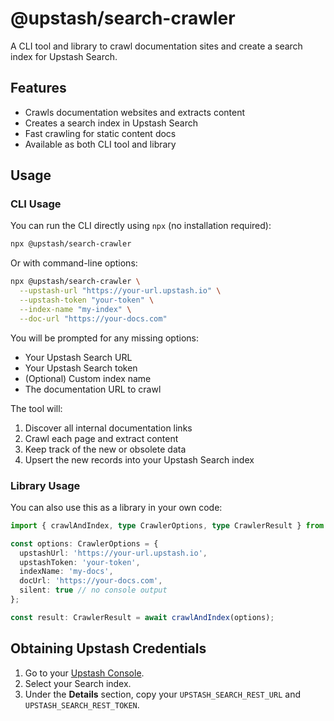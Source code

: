 # @upstash/search-crawler

A CLI tool and library to crawl documentation sites and create a search index for Upstash Search.

## Features
- Crawls documentation websites and extracts content
- Creates a search index in Upstash Search
- Fast crawling for static content docs
- Available as both CLI tool and library

## Usage

### CLI Usage

You can run the CLI directly using `npx` (no installation required):

```sh
npx @upstash/search-crawler
```

Or with command-line options:

```sh
npx @upstash/search-crawler \
  --upstash-url "https://your-url.upstash.io" \
  --upstash-token "your-token" \
  --index-name "my-index" \
  --doc-url "https://your-docs.com"
```

You will be prompted for any missing options:
- Your Upstash Search URL
- Your Upstash Search token
- (Optional) Custom index name
- The documentation URL to crawl

The tool will:
1. Discover all internal documentation links
2. Crawl each page and extract content
3. Keep track of the new or obsolete data
4. Upsert the new records into your Upstash Search index

### Library Usage

You can also use this as a library in your own code:

```typescript
import { crawlAndIndex, type CrawlerOptions, type CrawlerResult } from '@upstash/search-crawler';

const options: CrawlerOptions = {
  upstashUrl: 'https://your-url.upstash.io',
  upstashToken: 'your-token',
  indexName: 'my-docs',
  docUrl: 'https://your-docs.com',
  silent: true // no console output
};

const result: CrawlerResult = await crawlAndIndex(options);
```


## Obtaining Upstash Credentials

1. Go to your [Upstash Console](https://console.upstash.com/).
2. Select your Search index.
3. Under the **Details** section, copy your `UPSTASH_SEARCH_REST_URL` and `UPSTASH_SEARCH_REST_TOKEN`.
